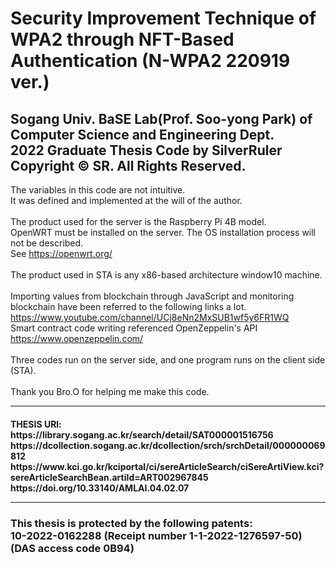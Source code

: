 # Security Improvement Technique of WPA2 through NFT-Based Authentication (N-WPA2 220919 ver.)<br/>
Sogang Univ. BaSE Lab(Prof. Soo-yong Park) of Computer Science and Engineering Dept.<br/>
2022 Graduate Thesis Code by SilverRuler <br/>
Copyright © SR. All Rights Reserved. <br/>
-------------------------------------
The variables in this code are not intuitive.<br/>
It was defined and implemented at the will of the author.<br/>
<br/>
The product used for the server is the Raspberry Pi 4B model.<br/>
OpenWRT must be installed on the server. The OS installation process will not be described. <br/>See https://openwrt.org/<br/>
<br/>
The product used in STA is any x86-based architecture window10 machine.<br/>
<br/>
Importing values from blockchain through JavaScript and monitoring blockchain have been referred to the following links a lot.<br/> https://www.youtube.com/channel/UCj8eNn2MxSUB1wf5y6FR1WQ<br/>
Smart contract code writing referenced OpenZeppelin's API<br/> https://www.openzeppelin.com/<br/>
<br/>
Three codes run on the server side, and one program runs on the client side (STA).<br/>
<br/>
Thank you Bro.O for helping me make this code.<br/>

-------------------------------------
<h4>THESIS URl: <br/>
https://library.sogang.ac.kr/search/detail/SAT000001516756 <br/>
https://dcollection.sogang.ac.kr/dcollection/srch/srchDetail/000000069812 <br/>
https://www.kci.go.kr/kciportal/ci/sereArticleSearch/ciSereArtiView.kci?sereArticleSearchBean.artiId=ART002967845 <br/>
https://doi.org/10.33140/AMLAI.04.02.07
<hr/>
<h3> This thesis is protected by the following patents: <br/>
10-2022-0162288 (Receipt number 1-1-2022-1276597-50) (DAS access code 0B94) </h3>
